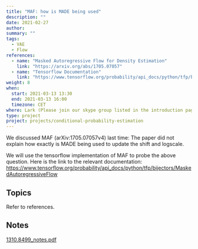 ```yaml
---
title: "MAF: how is MADE being used"
description: ""
date: 2021-02-27
author:
summary: ""
tags:
  - VAE
  - Flow
references:
  - name: "Masked Autoregressive Flow for Density Estimation"
    link: "https://arxiv.org/abs/1705.07057"
  - name: "Tensorflow Documentation"
    link: "https://www.tensorflow.org/probability/api_docs/python/tfp/bijectors/MaskedAutoregressiveFlow"
weight: 8
when:
  start: 2021-03-13 13:30
  end: 2021-03-13 16:00
  timezone: CET
where: Lark (Please join our skype group listed in the introduction page for more info)
type: project
project: projects/conditional-probability-estimation
---
```


We discussed MAF (arXiv:1705.07057v4) last time:
The paper did not explain how exactly is MADE being used to update the shift and logscale.

We will use the tensorflow implementation of MAF to probe the above question. Here is the link to the relevant documentation:
https://www.tensorflow.org/probability/api_docs/python/tfp/bijectors/MaskedAutoregressiveFlow



## Topics

Refer to references.


## Notes

[1310.8499_notes.pdf](../assets/1310.8499_notes.pdf)
